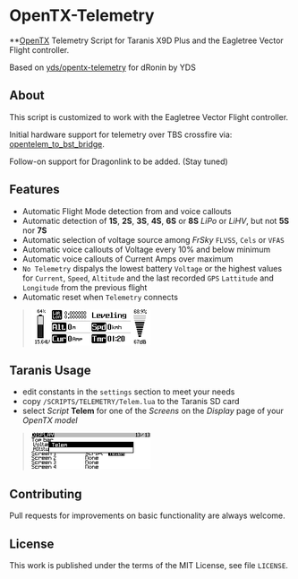 # OpenTX-Telemetry
**[OpenTX](http://www.open-tx.org) Telemetry Script for Taranis X9D Plus 
and the Eagletree Vector Flight controller.

Based on [yds/opentx-telemetry](https://github.com/yds/opentx-telemetry/tree/dRonin) 
for dRonin by YDS

## About
This script is customized to work with the Eagletree Vector Flight controller.

Initial hardware support for telemetry over TBS crossfire via: [opentelem_to_bst_bridge](https://github.com/pkurucz/opentelem_to_bst_bridge).

Follow-on support for Dragonlink to be added. (Stay tuned)

## Features
* Automatic Flight Mode detection from and voice callouts
* Automatic detection of **1S**, **2S**, **3S**, **4S**, **6S** or **8S**
  _LiPo_ or _LiHV_, but not **5S** nor **7S**
* Automatic selection of voltage source among _FrSky_ `FLVSS`, `Cels` or `VFAS`
* Automatic voice callouts of Voltage every 10% and below minimum
* Automatic voice callouts of Current Amps over maximum
* `No Telemetry` dispalys the lowest battery `Voltage` or the highest values
  for `Current`, `Speed`, `Altitude` and the last recorded `GPS`
  `Lattitude` and `Longitude` from the previous flight
* Automatic reset when `Telemetry` connects

> ![ScreenShot](screenshot.gif)

## Taranis Usage
* edit constants in the `settings` section to meet your needs
* copy `/SCRIPTS/TELEMETRY/Telem.lua` to the Taranis SD card
* select _Script_ **Telem** for one of the _Screens_ on the _Display_ page of your
  _OpenTX model_

> ![ScreenScript](screenscript.gif)

## Contributing
Pull requests for improvements on basic functionality are always welcome.

## License
This work is published under the terms of the MIT License, see file `LICENSE`.
